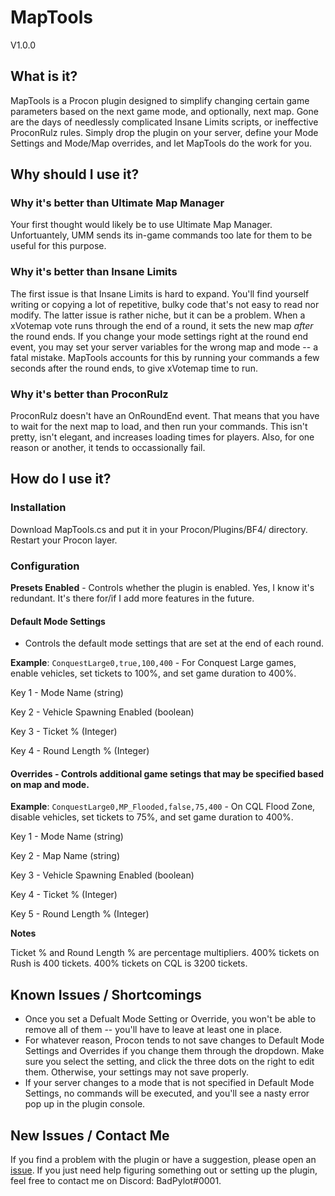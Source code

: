 # MapTools
V1.0.0
## What is it?
MapTools is a Procon plugin designed to simplify changing certain game parameters based on the next game mode, and optionally, next map. Gone are the days of needlessly complicated Insane Limits scripts, or ineffective ProconRulz rules. Simply drop the plugin on your server, define your Mode Settings and Mode/Map overrides, and let MapTools do the work for you.
## Why should I use it?
### Why it's better than Ultimate Map Manager
Your first thought would likely be to use Ultimate Map Manager. Unfortuantely, UMM sends its in-game commands too late for them to be useful for this purpose.
### Why it's better than Insane Limits
The first issue is that Insane Limits is hard to expand. You'll find yourself writing or copying a lot of repetitive, bulky code that's not easy to read nor modify. The latter issue is rather niche, but it can be a problem. When a xVotemap vote runs through the end of a round, it sets the new map *after* the round ends. If you change your mode settings right at the round end event, you may set your server variables for the wrong map and mode -- a fatal mistake. MapTools accounts for this by running your commands a few seconds after the round ends, to give xVotemap time to run.
### Why it's better than ProconRulz
ProconRulz doesn't have an OnRoundEnd event. That means that you have to wait for the next map to load, and then run your commands. This isn't pretty, isn't elegant, and increases loading times for players. Also, for one reason or another, it tends to occassionally fail.
## How do I use it?
### Installation
Download MapTools.cs and put it in your Procon/Plugins/BF4/ directory. Restart your Procon layer.
### Configuration
**Presets Enabled** - Controls whether the plugin is enabled. Yes, I know it's redundant. It's there for/if I add more features in the future.


#### Default Mode Settings
- Controls the default mode settings that are set at the end of each round. 

**Example**: `ConquestLarge0,true,100,400` - For Conquest Large games, enable vehicles, set tickets to 100%, and set game duration to 400%.

Key 1 - Mode Name (string)

Key 2 - Vehicle Spawning Enabled (boolean)

Key 3 - Ticket % (Integer)

Key 4 - Round Length % (Integer)


#### Overrides - Controls additional game setings that may be specified based on map and mode.

**Example**: `ConquestLarge0,MP_Flooded,false,75,400` - On CQL Flood Zone, disable vehicles, set tickets to 75%, and set game duration to 400%.

Key 1 - Mode Name (string)

Key 2 - Map Name (string)

Key 3 - Vehicle Spawning Enabled (boolean)

Key 4 - Ticket % (Integer)

Key 5 - Round Length % (Integer)

**Notes**

Ticket % and Round Length % are percentage multipliers. 400% tickets on Rush is 400 tickets. 400% tickets on CQL is 3200 tickets.
## Known Issues / Shortcomings
- Once you set a Defualt Mode Setting or Override, you won't be able to remove all of them -- you'll have to leave at least one in place.
- For whatever reason, Procon tends to not save changes to Default Mode Settings and Overrides if you change them through the dropdown. Make sure you select the setting, and click the three dots on the right to edit them. Otherwise, your settings may not save properly.
- If your server changes to a mode that is not specified in Default Mode Settings, no commands will be executed, and you'll see a nasty error pop up in the plugin console.
## New Issues / Contact Me
If you find a problem with the plugin or have a suggestion, please open an [issue](https://github.com/BadPylot/maptools/issues/new). If you just need help figuring something out or setting up the plugin, feel free to contact me on Discord: BadPylot#0001.